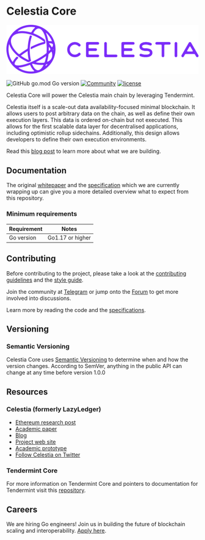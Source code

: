 # Celestia Core

<!-- markdownlint-disable -->
<img src="docs/celestia-logo.png">
<!-- markdownlint-enable -->

![GitHub go.mod Go version](https://img.shields.io/github/go-mod/go-version/celestiaorg/celestia-core)
[![Community](https://img.shields.io/badge/chat%20on-discord-orange?&logo=discord&logoColor=ffffff&color=7389D8&labelColor=6A7EC2)](https://discord.gg/YsnTPcSfWQ)
[![license](https://img.shields.io/github/license/tendermint/tendermint.svg)](https://github.com/celestiaorg/celestia-core/blob/v0.35.x-celestia/LICENSE)

Celestia Core will power the Celestia main chain by leveraging Tendermint.

Celestia itself is a scale-out data availability-focused minimal blockchain.
It allows users to post arbitrary data on the chain, as well as define their own execution layers.
This data is ordered on-chain but not executed. This allows for the first scalable data layer for
decentralised applications, including optimistic rollup sidechains. Additionally, this design allows developers to
define their own execution environments.

Read this [blog post](https://blog.celestia.org/celestia-a-scalable-general-purpose-data-availability-layer-for-decentralized-apps-and-trust-minimized-sidechains/)
to learn more about what we are building.

## Documentation

The original [whitepaper](https://arxiv.org/abs/1905.09274) and the
[specification](https://github.com/celestiaorg/celestia-specs) which we are currently wrapping up can give you
a more detailed overview what to expect from this repository.

### Minimum requirements

| Requirement | Notes            |
|-------------|------------------|
| Go version  | Go1.17 or higher |

## Contributing

Before contributing to the project, please take a look at the [contributing guidelines](CONTRIBUTING.md)
and the [style guide](STYLE_GUIDE.md).

Join the community at [Telegram](https://t.me/CelestiaCommunity) or jump onto the [Forum](https://forum.celestia.org/)
to get more involved into discussions.

Learn more by reading the code and the
[specifications](https://github.com/celestiaorg/celestia-specs).

## Versioning

### Semantic Versioning

Celestia Core uses [Semantic Versioning](http://semver.org/) to determine when and how the version changes.
According to SemVer, anything in the public API can change at any time before version 1.0.0

## Resources

### Celestia (formerly LazyLedger)

- [Ethereum research post](https://ethresear.ch/t/a-data-availability-blockchain-with-sub-linear-full-block-validation/5503)
- [Academic paper](https://arxiv.org/abs/1905.09274)
- [Blog](https://blog.celestia.org)
- [Project web site](https://celestia.org)
- [Academic prototype](https://github.com/celestiaorg/lazyledger-prototype)
- [Follow Celestia on Twitter](https://twitter.com/CelestiaOrg)

### Tendermint Core

For more information on Tendermint Core and pointers to documentation for Tendermint visit
this [repository](https://github.com/tendermint/tendermint).

## Careers

We are hiring Go engineers! Join us in building the future of blockchain scaling and interoperability. [Apply here](https://angel.co/company/celestialabs/jobs).
